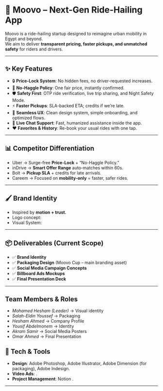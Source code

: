 # 🚖 Moovo – Next-Gen Ride-Hailing App

Moovo is a ride-hailing startup designed to reimagine urban mobility in Egypt and beyond.  
We aim to deliver **transparent pricing, faster pickups, and unmatched safety** for riders and drivers.

---

## ✨ Key Features

- 🔒 **Price-Lock System**: No hidden fees, no driver-requested increases.  
- 🤝 **No-Haggle Policy**: One fair price, instantly confirmed.  
- 🛡 **Safety First**: OTP ride verification, live trip sharing, and Night Safety Mode.  
- ⚡ **Faster Pickups**: SLA-backed ETA; credits if we’re late.  
- 📱 **Seamless UX**: Clean design system, simple onboarding, and optimized flows.  
- 💬 **Live Chat Support**: Fast, humanized assistance inside the app.  
- ❤️ **Favorites & History**: Re-book your usual rides with one tap.  

---

## 📊 Competitor Differentiation

- Uber → Surge-free **Price-Lock** + “No-Haggle Policy.”  
- inDrive → **Smart Offer Range** auto-matches within 60s.  
- Bolt → **Pickup SLA** + credits for late arrivals.  
- Careem → Focused on **mobility-only** = faster, safer rides.  

---

## 🖌 Brand Identity

- Inspired by **motion + trust.**  
- Logo concept: <till we create it>
- Visual System: <till we create it>
---

## 📦 Deliverables (Current Scope)

- ✅ **Brand Identity**  
- ✅ **Packaging Design** (Moovo Cup – main branding asset)  
- ✅ **Social Media Campaign Concepts**  
- ✅ **Billboard Ads Mockups**  
- ✅ **Final Presentation Deck**  

---

## Team Members & Roles
- *Mohamed Hesham (Leader)* → Visual identity  
- *Salah-Eldin Youssef* → Packaging  
- *Hesham Ahmed* → Company Profile  
- *Yousif Abdelmonem* → Identity  
- *Akram Samir* → Social Media Posters
- *Omar Ahmed* → Final Presentation

## 🔧 Tech & Tools

- **Design**: Adobe Photoshop, Adobe Illustrator, Adobe Dimension (for packaging), Adobe Indesign.  
- **Video Ads**: <till we create it> .  
- **Project Management**: Notion .  

---


<!--
**moovo-project/Moovo-Project** is a ✨ _special_ ✨ repository because its `README.md` (this file) appears on your GitHub profile.

Here are some ideas to get you started:

- 🔭 I’m currently working on ...
- 🌱 I’m currently learning ...
- 👯 I’m looking to collaborate on ...
- 🤔 I’m looking for help with ...
- 💬 Ask me about ...
- 📫 How to reach me: ...
- 😄 Pronouns: ...
- ⚡ Fun fact: ...
-->
